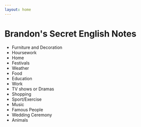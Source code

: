 ```yaml
---
layout: home
---
```


Brandon's Secret English Notes
==============================


- Furniture and Decoration
- Hoursework
- Home
- Festivals
- Weather
- Food
- Education
- Work
- TV shows or Dramas
- Shopping
- Sport/Exercise
- Music
- Famous People
- Wedding Ceremony
- Animals
